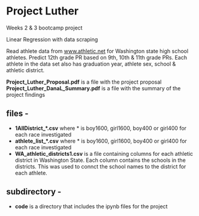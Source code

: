 # Project Luther
Weeks 2 & 3 bootcamp project

Linear Regression with data scraping

Read athlete data from www.athletic.net for Washington state high school athletes. Predict 12th grade PR based on 9th, 10th & 11th grade PRs. Each athlete in the data set also has graduation year, athlete sex, school & athletic district.

**Project_Luther_Proposal.pdf** is a file with the project proposal
**Project_Luther_DanaL_Summary.pdf** is a file with the summary of the project findings

## files - 
* **1AllDistrict_*.csv** where * is boy1600, girl1600, boy400 or girl400 for each race investigated
* **athlete_list_*.csv** where * is boy1600, girl1600, boy400 or girl400 for each race investigated
* **WA_athletic_districts1.csv** is a file containing columns for each athletic district in Washington State.  Each column contains the schools in the districts.  This was used to connct the school names to the district for each athlete.

## subdirectory -
* **code** is a directory that includes the ipynb files for the project

